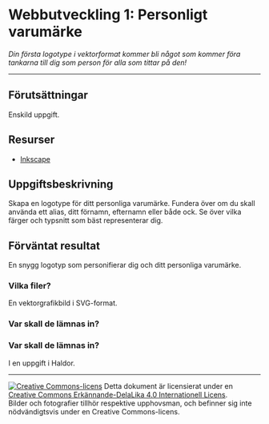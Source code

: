# Webbutveckling 1: Personligt varumärke    

_Din första logotype i vektorformat kommer bli något som kommer föra tankarna till dig som person för alla som tittar på den!_  

---

## Förutsättningar

Enskild uppgift.    

## Resurser

* [Inkscape](https://inkscape.org/)    

## Uppgiftsbeskrivning

Skapa en logotype för ditt personliga varumärke. Fundera över om du skall använda ett alias, ditt förnamn, efternamn eller både ock. Se över vilka färger och typsnitt som bäst representerar dig.   

## Förväntat resultat

En snygg logotyp som personifierar dig och ditt personliga varumärke.      

### Vilka filer?

En vektorgrafikbild i SVG-format.      

### Var skall de lämnas in?

### Var skall de lämnas in?

I en uppgift i Haldor.    

---     

[![Creative Commons-licens](https://i.creativecommons.org/l/by-sa/4.0/80x15.png)](http://creativecommons.org/licenses/by-sa/4.0/) Detta dokument är licensierat under en [Creative Commons Erkännande-DelaLika 4.0 Internationell Licens](http://creativecommons.org/licenses/by-sa/4.0/).    
Bilder och fotografier tillhör respektive upphovsman, och befinner sig inte nödvändigtsvis under en Creative Commons-licens. 

